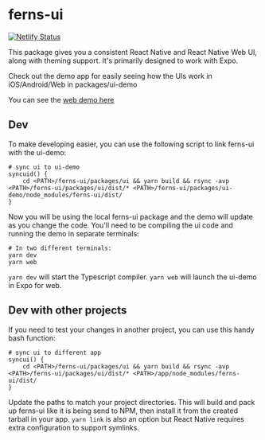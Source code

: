 # ferns-ui

[![Netlify Status](https://api.netlify.com/api/v1/badges/ffd05ee5-fbcf-417e-8455-45ea15447361/deploy-status)](https://app.netlify.com/sites/ferns-ui/deploys)

This package gives you a consistent React Native and React Native Web UI, along with theming support. It's primarily
designed to work with Expo.

Check out the demo app for easily seeing how the UIs work in iOS/Android/Web in packages/ui-demo

You can see the [web demo here](https://ferns-ui.netlify.app)

## Dev

To make developing easier, you can use the following script to link ferns-ui with the ui-demo:

    # sync ui to ui-demo
    syncuid() {
        cd <PATH>/ferns-ui/packages/ui && yarn build && rsync -avp <PATH>/ferns-ui/packages/ui/dist/* <PATH>/ferns-ui/packages/ui-demo/node_modules/ferns-ui/dist/
    }

Now you will be using the local ferns-ui package and the demo will update as you change the code. You'll need to be
compiling the ui code and running the demo in separate terminals:

    # In two different terminals:
    yarn dev
    yarn web

`yarn dev` will start the Typescript compiler. `yarn web` will launch the ui-demo in Expo for web.

## Dev with other projects

If you need to test your changes in another project, you can use this handy bash function:

    # sync ui to different app
    syncui() {
        cd <PATH>/ferns-ui/packages/ui && yarn build && rsync -avp <PATH>/ferns-ui/packages/ui/dist/* <PATH>/app/node_modules/ferns-ui/dist/
    }

Update the paths to match your project directories. This will build and pack up ferns-ui like it is being
send to NPM, then install it from the created tarball in your app. `yarn link` is also an option but React
Native requires extra configuration to support symlinks.
